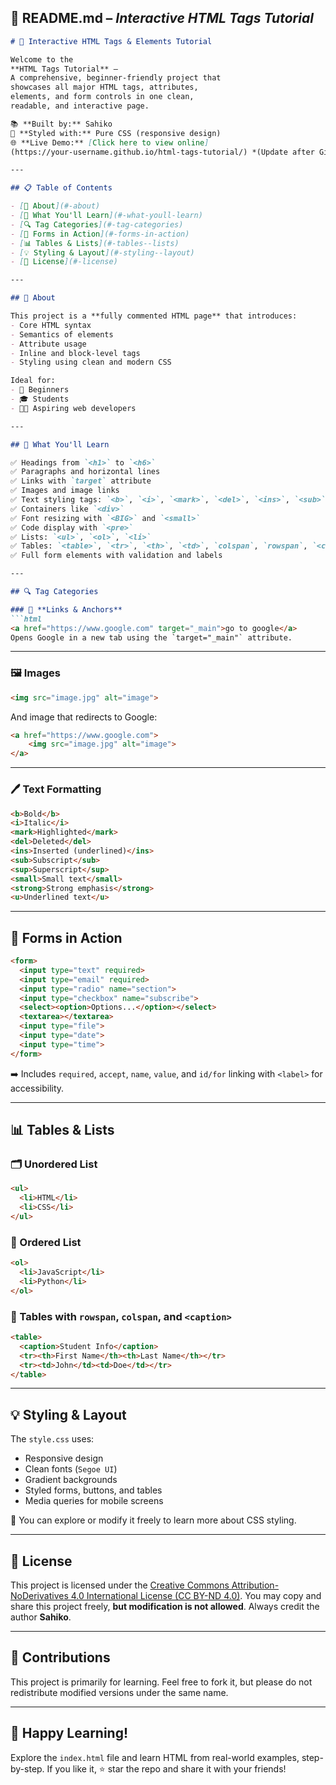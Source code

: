 ## 📄 README.md – *Interactive HTML Tags Tutorial*

````markdown
# 🚀 Interactive HTML Tags & Elements Tutorial

Welcome to the 
**HTML Tags Tutorial** – 
A comprehensive, beginner-friendly project that
showcases all major HTML tags, attributes, 
elements, and form controls in one clean, 
readable, and interactive page.

📚 **Built by:** Sahiko  
🎨 **Styled with:** Pure CSS (responsive design)  
🌐 **Live Demo:** [Click here to view online]
(https://your-username.github.io/html-tags-tutorial/) *(Update after GitHub Pages is enabled)*

---

## 📋 Table of Contents

- [📘 About](#-about)
- [🧠 What You'll Learn](#-what-youll-learn)
- [🔍 Tag Categories](#-tag-categories)
- [🧪 Forms in Action](#-forms-in-action)
- [📊 Tables & Lists](#-tables--lists)
- [💡 Styling & Layout](#-styling--layout)
- [📄 License](#-license)

---

## 📘 About

This project is a **fully commented HTML page** that introduces:
- Core HTML syntax
- Semantics of elements
- Attribute usage
- Inline and block-level tags
- Styling using clean and modern CSS

Ideal for:
- 🔰 Beginners
- 🎓 Students
- 👨‍💻 Aspiring web developers

---

## 🧠 What You'll Learn

✅ Headings from `<h1>` to `<h6>`  
✅ Paragraphs and horizontal lines  
✅ Links with `target` attribute  
✅ Images and image links  
✅ Text styling tags: `<b>`, `<i>`, `<mark>`, `<del>`, `<ins>`, `<sub>`, `<sup>`, `<small>`, `<strong>`, `<u>`  
✅ Containers like `<div>`  
✅ Font resizing with `<BIG>` and `<small>`  
✅ Code display with `<pre>`  
✅ Lists: `<ul>`, `<ol>`, `<li>`  
✅ Tables: `<table>`, `<tr>`, `<th>`, `<td>`, `colspan`, `rowspan`, `<caption>`  
✅ Full form elements with validation and labels

---

## 🔍 Tag Categories

### 📎 **Links & Anchors**
```html
<a href="https://www.google.com" target="_main">go to google</a>
Opens Google in a new tab using the `target="_main"` attribute.
````


---

### 🖼️ **Images**

```html
<img src="image.jpg" alt="image">
```

And image that redirects to Google:

```html
<a href="https://www.google.com">
    <img src="image.jpg" alt="image">
</a>
```

---

### 🖊️ **Text Formatting**

```html
<b>Bold</b>
<i>Italic</i>
<mark>Highlighted</mark>
<del>Deleted</del>
<ins>Inserted (underlined)</ins>
<sub>Subscript</sub>
<sup>Superscript</sup>
<small>Small text</small>
<strong>Strong emphasis</strong>
<u>Underlined text</u>
```

---

## 🧪 Forms in Action

```html
<form>
  <input type="text" required>
  <input type="email" required>
  <input type="radio" name="section">
  <input type="checkbox" name="subscribe">
  <select><option>Options...</option></select>
  <textarea></textarea>
  <input type="file">
  <input type="date">
  <input type="time">
</form>
```

➡️ Includes `required`, `accept`, `name`, `value`, and `id/for` linking with `<label>` for accessibility.

---

## 📊 Tables & Lists

### 🗂️ Unordered List

```html
<ul>
  <li>HTML</li>
  <li>CSS</li>
</ul>
```

### 🔢 Ordered List

```html
<ol>
  <li>JavaScript</li>
  <li>Python</li>
</ol>
```

### 📅 Tables with `rowspan`, `colspan`, and `<caption>`

```html
<table>
  <caption>Student Info</caption>
  <tr><th>First Name</th><th>Last Name</th></tr>
  <tr><td>John</td><td>Doe</td></tr>
</table>
```

---

## 💡 Styling & Layout

The `style.css` uses:

* Responsive design
* Clean fonts (`Segoe UI`)
* Gradient backgrounds
* Styled forms, buttons, and tables
* Media queries for mobile screens

💾 You can explore or modify it freely to learn more about CSS styling.

---

## 📄 License

This project is licensed under the [Creative Commons Attribution-NoDerivatives 4.0 International License (CC BY-ND 4.0)](https://creativecommons.org/licenses/by-nd/4.0/).
You may copy and share this project freely, **but modification is not allowed**. Always credit the author **Sahiko**.

---

## 🤝 Contributions

This project is primarily for learning. Feel free to fork it, but please do not redistribute modified versions under the same name.

---

## 🙌 Happy Learning!

Explore the `index.html` file and learn HTML from real-world examples, step-by-step.
If you like it, ⭐️ star the repo and share it with your friends!